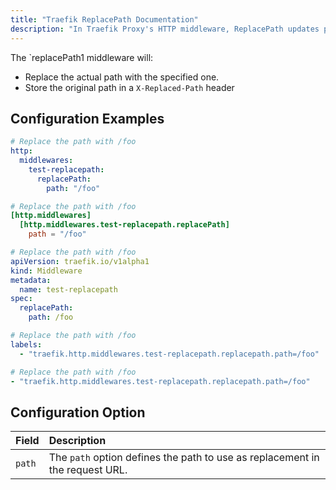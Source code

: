 ```yaml
---
title: "Traefik ReplacePath Documentation"
description: "In Traefik Proxy's HTTP middleware, ReplacePath updates paths before forwarding requests. Read the technical documentation."
---
```


The `replacePath1 middleware will:

- Replace the actual path with the specified one.
- Store the original path in a `X-Replaced-Path` header

## Configuration Examples

```yaml tab="File (YAML)"
# Replace the path with /foo
http:
  middlewares:
    test-replacepath:
      replacePath:
        path: "/foo"
```

```toml tab="File (TOML)"
# Replace the path with /foo
[http.middlewares]
  [http.middlewares.test-replacepath.replacePath]
    path = "/foo"
```

```yaml tab="Kubernetes"
# Replace the path with /foo
apiVersion: traefik.io/v1alpha1
kind: Middleware
metadata:
  name: test-replacepath
spec:
  replacePath:
    path: /foo
```

```yaml tab="Docker & Swarm"
# Replace the path with /foo
labels:
  - "traefik.http.middlewares.test-replacepath.replacepath.path=/foo"
```

```yaml tab="Consul Catalog"
# Replace the path with /foo
- "traefik.http.middlewares.test-replacepath.replacepath.path=/foo"
```

## Configuration Option

| Field | Description |
|:------|:------------|
| `path` | The `path` option defines the path to use as replacement in the request URL. |
